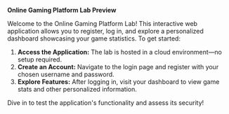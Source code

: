 **Online Gaming Platform Lab Preview**

Welcome to the Online Gaming Platform Lab! This interactive web application allows you to register, log in, and explore a personalized dashboard showcasing your game statistics. To get started:

1. **Access the Application:** The lab is hosted in a cloud environment—no setup required.
2. **Create an Account:** Navigate to the login page and register with your chosen username and password.
3. **Explore Features:** After logging in, visit your dashboard to view game stats and other personalized information.

Dive in to test the application's functionality and assess its security!